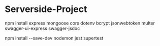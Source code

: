 # Serverside-Project

npm install express mongoose cors dotenv bcrypt jsonwebtoken multer swagger-ui-express swagger-jsdoc

npm install --save-dev nodemon jest supertest